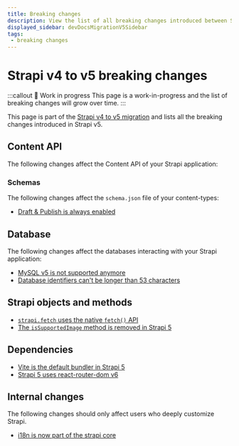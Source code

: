 ```yaml
---
title: Breaking changes
description: View the list of all breaking changes introduced between Strapi v4 and v5.
displayed_sidebar: devDocsMigrationV5Sidebar
tags:
 - breaking changes
---
```


# Strapi v4 to v5 breaking changes

:::callout 🚧  Work in progress
This page is a work-in-progress and the list of breaking changes will grow over time.
:::

This page is part of the [Strapi v4 to v5 migration](/dev-docs/migration/v4-to-v5/introduction) and lists all the breaking changes introduced in Strapi v5.

## Content API

The following changes affect the Content API of your Strapi application:

### Schemas

The following changes affect the `schema.json` file of your content-types:

* [Draft & Publish is always enabled](/dev-docs/migration/v4-to-v5/breaking-changes/draft-and-publish-always-enabled)

## Database

The following changes affect the databases interacting with your Strapi application:

- [MySQL v5 is not supported anymore](/dev-docs/migration/v4-to-v5/breaking-changes/mysql5-unsupported)
- [Database identifiers can't be longer than 53 characters](/dev-docs/migration/v4-to-v5/breaking-changes/database-identifiers-shortened)

## Strapi objects and methods

- [`strapi.fetch` uses the native `fetch()` API](/dev-docs/migration/v4-to-v5/breaking-changes/fetch)
- [The `isSupportedImage` method is removed in Strapi 5](/dev-docs/migration/v4-to-v5/breaking-changes/is-supported-image-removed)

## Dependencies

- [Vite is the default bundler in Strapi 5](/dev-docs/migration/v4-to-v5/breaking-changes/vite)
- [Strapi 5 uses react-router-dom v6](/dev-docs/migration/v4-to-v5/breaking-changes/react-router-dom-6)

## Internal changes

The following changes should only affect users who deeply customize Strapi.

* [i18n is now part of the strapi core](/dev-docs/migration/v4-to-v5/breaking-changes/i18n-content-manager-locale)
